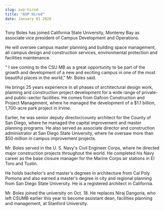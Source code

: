 ```yaml
---
slug: avp-hired
title: "AVP Hired"
date: January 01 2020
---
```


 
<p>
  Tony Boles has joined California State University, Monterey Bay as associate
  vice president of Campus Development and Operations.
</p>
<p>
  He will oversee campus master planning and building space management, all
  campus design and construction services, environmental protection and
  facilities maintenance.
</p>
<p>
  " I see coming to the CSU MB as a great opportunity to be part of the growth
  and development of a new and exciting campus in one of the most beautiful
  places in the world," Mr. Boles said.
</p>
<p>
  He brings 25 years experience in all phases of architectural design work,
  planning and construction project development for a wide range of private- and
  public-sector facilities. He comes from Gafcon Construction and Project
  Management, where he managed the development of a $1.1 billion, 1,700-acre
  park project in Irvine.
</p>
<p>
  Earlier, he was senior deputy director/county architect for the County of San
  Diego, where he managed the capital improvement and master planning programs.
  He also served as associate director and construction administrator at San
  Diego State University, where he oversaw more than $50 million in campus
  improvement projects.
</p>
<p>
  Mr. Boles served in the U. S. Navy's Civil Engineer Corps, where he directed
  major construction projects throughout the world. He completed his Navy career
  as the base closure manager for the Marine Corps air stations in El Toro and
  Tustin.
</p>
<p>
  He holds bachelor's and master's degrees in architecture from Cal Poly Pomona
  and also earned a master's degree in city and regional planning from San Diego
  State University. He is a registered architect in California.
</p>
<p>
  Mr. Boles joined the university on Oct. 18. He replaces Niraj Dangoria, who
  left CSUMB earlier this year to become assistant dean, facilities planning and
  management, at Stanford University.
</p>
 
